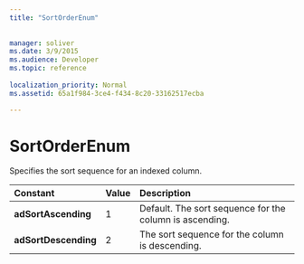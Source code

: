 ```yaml
---
title: "SortOrderEnum"
 
 
manager: soliver
ms.date: 3/9/2015
ms.audience: Developer
ms.topic: reference
  
localization_priority: Normal
ms.assetid: 65a1f984-3ce4-f434-8c20-33162517ecba

---
```


# SortOrderEnum

Specifies the sort sequence for an indexed column.
  
|**Constant**|**Value**|**Description**|
|:-----|:-----|:-----|
|**adSortAscending** <br/> |1  <br/> |Default. The sort sequence for the column is ascending.  <br/> |
|**adSortDescending** <br/> |2  <br/> |The sort sequence for the column is descending.  <br/> |
   

